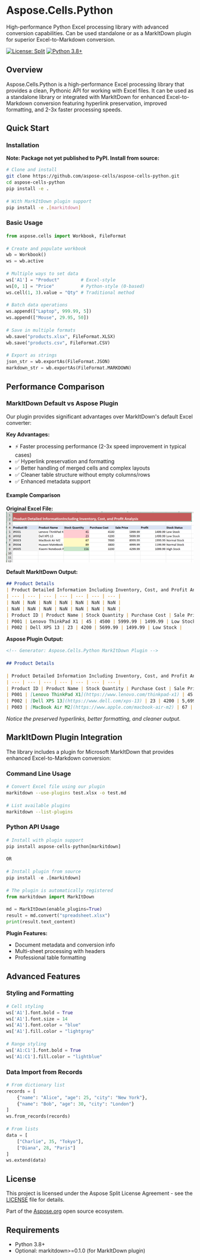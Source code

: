 # Aspose.Cells.Python

High-performance Python Excel processing library with advanced conversion capabilities. Can be used standalone or as a MarkItDown plugin for superior Excel-to-Markdown conversion.

[![License: Split](https://img.shields.io/badge/License-Split-blue.svg)](https://aspose.org/pricing)
[![Python 3.8+](https://img.shields.io/badge/python-3.8+-blue.svg)](https://www.python.org/downloads/)

## Overview

Aspose.Cells.Python is a high-performance Excel processing library that provides a clean, Pythonic API for working with Excel files. It can be used as a standalone library or integrated with MarkItDown for enhanced Excel-to-Markdown conversion featuring hyperlink preservation, improved formatting, and 2-3x faster processing speeds.


## Quick Start

### Installation

**Note: Package not yet published to PyPI. Install from source:**

```bash
# Clone and install
git clone https://github.com/aspose-cells/aspose-cells-python.git
cd aspose-cells-python
pip install -e .

# With MarkItDown plugin support
pip install -e .[markitdown]
```



### Basic Usage

```python
from aspose.cells import Workbook, FileFormat

# Create and populate workbook
wb = Workbook()
ws = wb.active

# Multiple ways to set data
ws['A1'] = "Product"        # Excel-style
ws[0, 1] = "Price"          # Python-style (0-based)
ws.cell(1, 3).value = "Qty" # Traditional method

# Batch data operations
ws.append(["Laptop", 999.99, 5])
ws.append(["Mouse", 29.95, 50])

# Save in multiple formats
wb.save("products.xlsx", FileFormat.XLSX)
wb.save("products.csv", FileFormat.CSV)

# Export as strings
json_str = wb.exportAs(FileFormat.JSON)
markdown_str = wb.exportAs(FileFormat.MARKDOWN)
```

## Performance Comparison

### MarkItDown Default vs Aspose Plugin

Our plugin provides significant advantages over MarkItDown's default Excel converter:

**Key Advantages:**
- ⚡ Faster processing performance (2-3x speed improvement in typical cases)
- ✅ Hyperlink preservation and formatting
- ✅ Better handling of merged cells and complex layouts
- ✅ Cleaner table structure without empty columns/rows
- ✅ Enhanced metadata support

#### Example Comparison

**Original Excel File:**
![Excel Test File](images/test.png)

**Default MarkItDown Output:**
```markdown
## Product Details
| Product Detailed Information Including Inventory, Cost, and Profit Analysis | Unnamed: 1 | Unnamed: 2 | Unnamed: 3 | Unnamed: 4 | Unnamed: 5 | Unnamed: 6 |
| --- | --- | --- | --- | --- | --- | --- |
| NaN | NaN | NaN | NaN | NaN | NaN | NaN |
| NaN | NaN | NaN | NaN | NaN | NaN | NaN |
| Product ID | Product Name | Stock Quantity | Purchase Cost | Sale Price | Profit | Stock Status |
| P001 | Lenovo ThinkPad X1 | 45 | 4500 | 5999.99 | 1499.99 | Low Stock |
| P002 | Dell XPS 13 | 23 | 4200 | 5699.99 | 1499.99 | Low Stock |
```

**Aspose Plugin Output:**
```markdown
<!-- Generator: Aspose.Cells.Python MarkItDown Plugin -->

## Product Details

| Product Detailed Information Including Inventory, Cost, and Profit Analysis | B | C | D | E | F | G |
| --- | --- | --- | --- | --- | --- | --- |
| Product ID | Product Name | Stock Quantity | Purchase Cost | Sale Price | Profit | Stock Status |
| P001 | [Lenovo ThinkPad X1](https://www.lenovo.com/thinkpad-x1) | 45 | 4500 | 5,999.99 | 1,499.99 | Low Stock |
| P002 | [Dell XPS 13](https://www.dell.com/xps-13) | 23 | 4200 | 5,699.99 | 1,499.99 | Low Stock |
| P003 | [MacBook Air M2](https://www.apple.com/macbook-air-m2) | 67 | 7000 | 8,999.99 | 1,999.99 | Normal Stock |
```

*Notice the preserved hyperlinks, better formatting, and cleaner output.*

## MarkItDown Plugin Integration

The library includes a plugin for Microsoft MarkItDown that provides enhanced Excel-to-Markdown conversion:

### Command Line Usage

```bash
# Convert Excel file using our plugin
markitdown --use-plugins test.xlsx -o test.md

# List available plugins
markitdown --list-plugins
```

### Python API Usage

```python
# Install with plugin support
pip install aspose-cells-python[markitdown]

OR

# Install plugin from source
pip install -e .[markitdown]

# The plugin is automatically registered
from markitdown import MarkItDown

md = MarkItDown(enable_plugins=True)
result = md.convert("spreadsheet.xlsx")
print(result.text_content)
```

**Plugin Features:**
- Document metadata and conversion info
- Multi-sheet processing with headers
- Professional table formatting



## Advanced Features

### Styling and Formatting

```python
# Cell styling
ws['A1'].font.bold = True
ws['A1'].font.size = 14
ws['A1'].font.color = "blue"
ws['A1'].fill.color = "lightgray"

# Range styling
ws['A1:C1'].font.bold = True
ws['A1:C1'].fill.color = "lightblue"
```

### Data Import from Records

```python
# From dictionary list
records = [
    {"name": "Alice", "age": 25, "city": "New York"},
    {"name": "Bob", "age": 30, "city": "London"}
]
ws.from_records(records)

# From lists
data = [
    ["Charlie", 35, "Tokyo"],
    ["Diana", 28, "Paris"]
]
ws.extend(data)
```

## License

This project is licensed under the Aspose Split License Agreement - see the [LICENSE](license/Aspose_Split-License-Agreement_2025-07-08_WIP.txt) file for details.

Part of the [Aspose.org](https://aspose.org) open source ecosystem.

## Requirements

- Python 3.8+
- Optional: markitdown>=0.1.0 (for MarkItDown plugin)